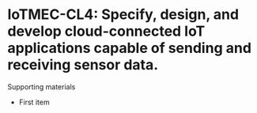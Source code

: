 # IoTMEC-CL4:  	Specify, design, and develop cloud-connected IoT applications capable of sending and receiving sensor data.	 

Supporting materials

* First item